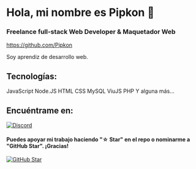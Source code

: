# Hola, mi nombre es Pipkon 👋
### Freelance full-stack Web Developer & Maquetador Web

https://github.com/Pipkon

Soy aprendiz de desarrollo web.

## Tecnologías:

JavaScript Node.JS HTML CSS MySQL ViuJS PHP
Y alguna más...

## Encuéntrame en:

[![Discord](https://img.shields.io/discord/729672926432985098?style=social&label=Discord&logo=discord)](https://discord.gg/E2TurjJSbU)


#### Puedes apoyar mi trabajo haciendo "☆ Star" en el repo o nominarme a "GitHub Star". ¡Gracias!

[![GitHub Star](https://img.shields.io/badge/GitHub-Nominar_a_star-yellow?style=for-the-badge&logo=github&logoColor=white&labelColor=101010)](https://stars.github.com/nominate/)
